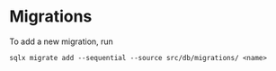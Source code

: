 # Migrations

To add a new migration, run
```shell
sqlx migrate add --sequential --source src/db/migrations/ <name>
```